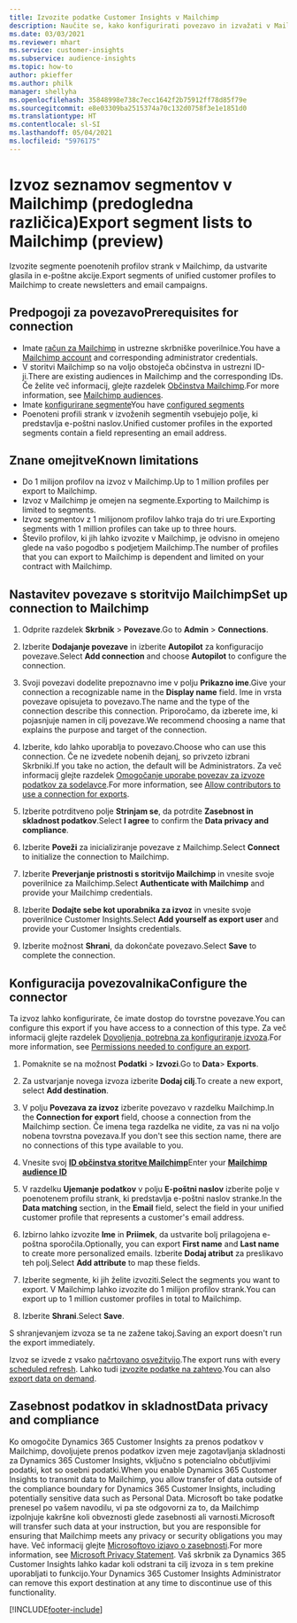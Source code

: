 ```yaml
---
title: Izvozite podatke Customer Insights v Mailchimp
description: Naučite se, kako konfigurirati povezavo in izvažati v Mailchimp.
ms.date: 03/03/2021
ms.reviewer: mhart
ms.service: customer-insights
ms.subservice: audience-insights
ms.topic: how-to
author: pkieffer
ms.author: philk
manager: shellyha
ms.openlocfilehash: 35848998e738c7ecc1642f2b75912ff78d85f79e
ms.sourcegitcommit: e8e03309ba2515374a70c132d0758f3e1e1851d0
ms.translationtype: HT
ms.contentlocale: sl-SI
ms.lasthandoff: 05/04/2021
ms.locfileid: "5976175"
---
```

# <a name="export-segment-lists-to-mailchimp-preview"></a><span data-ttu-id="330f3-103">Izvoz seznamov segmentov v Mailchimp (predogledna različica)</span><span class="sxs-lookup"><span data-stu-id="330f3-103">Export segment lists to Mailchimp (preview)</span></span>

<span data-ttu-id="330f3-104">Izvozite segmente poenotenih profilov strank v Mailchimp, da ustvarite glasila in e-poštne akcije.</span><span class="sxs-lookup"><span data-stu-id="330f3-104">Export segments of unified customer profiles to Mailchimp to create newsletters and email campaigns.</span></span>

## <a name="prerequisites-for-connection"></a><span data-ttu-id="330f3-105">Predpogoji za povezavo</span><span class="sxs-lookup"><span data-stu-id="330f3-105">Prerequisites for connection</span></span>

-   <span data-ttu-id="330f3-106">Imate [račun za Mailchimp](https://mailchimp.com/) in ustrezne skrbniške poverilnice.</span><span class="sxs-lookup"><span data-stu-id="330f3-106">You have a [Mailchimp account](https://mailchimp.com/) and corresponding administrator credentials.</span></span>
-   <span data-ttu-id="330f3-107">V storitvi Mailchimp so na voljo obstoječa občinstva in ustrezni ID-ji.</span><span class="sxs-lookup"><span data-stu-id="330f3-107">There are existing audiences in Mailchimp and the corresponding IDs.</span></span> <span data-ttu-id="330f3-108">Če želite več informacij, glejte razdelek [Občinstva Mailchimp](https://mailchimp.com/help/create-audience/).</span><span class="sxs-lookup"><span data-stu-id="330f3-108">For more information, see [Mailchimp audiences](https://mailchimp.com/help/create-audience/).</span></span>
-   <span data-ttu-id="330f3-109">Imate [konfigurirane segmente](segments.md)</span><span class="sxs-lookup"><span data-stu-id="330f3-109">You have [configured segments](segments.md)</span></span>
-   <span data-ttu-id="330f3-110">Poenoteni profili strank v izvoženih segmentih vsebujejo polje, ki predstavlja e-poštni naslov.</span><span class="sxs-lookup"><span data-stu-id="330f3-110">Unified customer profiles in the exported segments contain a field representing an email address.</span></span>

## <a name="known-limitations"></a><span data-ttu-id="330f3-111">Znane omejitve</span><span class="sxs-lookup"><span data-stu-id="330f3-111">Known limitations</span></span>

- <span data-ttu-id="330f3-112">Do 1 milijon profilov na izvoz v Mailchimp.</span><span class="sxs-lookup"><span data-stu-id="330f3-112">Up to 1 million profiles per export to Mailchimp.</span></span>
- <span data-ttu-id="330f3-113">Izvoz v Mailchimp je omejen na segmente.</span><span class="sxs-lookup"><span data-stu-id="330f3-113">Exporting to Mailchimp is limited to segments.</span></span>
- <span data-ttu-id="330f3-114">Izvoz segmentov z 1 milijonom profilov lahko traja do tri ure.</span><span class="sxs-lookup"><span data-stu-id="330f3-114">Exporting segments with 1 million profiles can take up to three hours.</span></span> 
- <span data-ttu-id="330f3-115">Število profilov, ki jih lahko izvozite v Mailchimp, je odvisno in omejeno glede na vašo pogodbo s podjetjem Mailchimp.</span><span class="sxs-lookup"><span data-stu-id="330f3-115">The number of profiles that you can export to Mailchimp is dependent and limited on your contract with Mailchimp.</span></span>

## <a name="set-up-connection-to-mailchimp"></a><span data-ttu-id="330f3-116">Nastavitev povezave s storitvijo Mailchimp</span><span class="sxs-lookup"><span data-stu-id="330f3-116">Set up connection to Mailchimp</span></span>

1. <span data-ttu-id="330f3-117">Odprite razdelek **Skrbnik** > **Povezave**.</span><span class="sxs-lookup"><span data-stu-id="330f3-117">Go to **Admin** > **Connections**.</span></span>

1. <span data-ttu-id="330f3-118">Izberite **Dodajanje povezave** in izberite **Autopilot** za konfiguracijo povezave.</span><span class="sxs-lookup"><span data-stu-id="330f3-118">Select **Add connection** and choose **Autopilot** to configure the connection.</span></span>

1. <span data-ttu-id="330f3-119">Svoji povezavi dodelite prepoznavno ime v polju **Prikazno ime**.</span><span class="sxs-lookup"><span data-stu-id="330f3-119">Give your connection a recognizable name in the **Display name** field.</span></span> <span data-ttu-id="330f3-120">Ime in vrsta povezave opisujeta to povezavo.</span><span class="sxs-lookup"><span data-stu-id="330f3-120">The name and the type of the connection describe this connection.</span></span> <span data-ttu-id="330f3-121">Priporočamo, da izberete ime, ki pojasnjuje namen in cilj povezave.</span><span class="sxs-lookup"><span data-stu-id="330f3-121">We recommend choosing a name that explains the purpose and target of the connection.</span></span>

1. <span data-ttu-id="330f3-122">Izberite, kdo lahko uporablja to povezavo.</span><span class="sxs-lookup"><span data-stu-id="330f3-122">Choose who can use this connection.</span></span> <span data-ttu-id="330f3-123">Če ne izvedete nobenih dejanj, so privzeto izbrani Skrbniki.</span><span class="sxs-lookup"><span data-stu-id="330f3-123">If you take no action, the default will be Administrators.</span></span> <span data-ttu-id="330f3-124">Za več informacij glejte razdelek [Omogočanje uporabe povezav za izvoze podatkov za sodelavce](connections.md#allow-contributors-to-use-a-connection-for-exports).</span><span class="sxs-lookup"><span data-stu-id="330f3-124">For more information, see [Allow contributors to use a connection for exports](connections.md#allow-contributors-to-use-a-connection-for-exports).</span></span>

1. <span data-ttu-id="330f3-125">Izberite potrditveno polje **Strinjam se**, da potrdite **Zasebnost in skladnost podatkov**.</span><span class="sxs-lookup"><span data-stu-id="330f3-125">Select **I agree** to confirm the **Data privacy and compliance**.</span></span>

1. <span data-ttu-id="330f3-126">Izberite **Poveži** za inicializiranje povezave z Mailchimp.</span><span class="sxs-lookup"><span data-stu-id="330f3-126">Select **Connect** to initialize the connection to Mailchimp.</span></span>

1. <span data-ttu-id="330f3-127">Izberite **Preverjanje pristnosti s storitvijo Mailchimp** in vnesite svoje poverilnice za Mailchimp.</span><span class="sxs-lookup"><span data-stu-id="330f3-127">Select **Authenticate with Mailchimp** and provide your Mailchimp credentials.</span></span>

1. <span data-ttu-id="330f3-128">Izberite **Dodajte sebe kot uporabnika za izvoz** in vnesite svoje poverilnice Customer Insights.</span><span class="sxs-lookup"><span data-stu-id="330f3-128">Select **Add yourself as export user** and provide your Customer Insights credentials.</span></span>

1. <span data-ttu-id="330f3-129">Izberite možnost **Shrani**, da dokončate povezavo.</span><span class="sxs-lookup"><span data-stu-id="330f3-129">Select **Save** to complete the connection.</span></span> 

## <a name="configure-the-connector"></a><span data-ttu-id="330f3-130">Konfiguracija povezovalnika</span><span class="sxs-lookup"><span data-stu-id="330f3-130">Configure the connector</span></span>

<span data-ttu-id="330f3-131">Ta izvoz lahko konfigurirate, če imate dostop do tovrstne povezave.</span><span class="sxs-lookup"><span data-stu-id="330f3-131">You can configure this export if you have access to a connection of this type.</span></span> <span data-ttu-id="330f3-132">Za več informacij glejte razdelek [Dovoljenja, potrebna za konfiguriranje izvoza](export-destinations.md#set-up-a-new-export).</span><span class="sxs-lookup"><span data-stu-id="330f3-132">For more information, see [Permissions needed to configure an export](export-destinations.md#set-up-a-new-export).</span></span>

1. <span data-ttu-id="330f3-133">Pomaknite se na možnost **Podatki** > **Izvozi**.</span><span class="sxs-lookup"><span data-stu-id="330f3-133">Go to **Data**> **Exports**.</span></span>

1. <span data-ttu-id="330f3-134">Za ustvarjanje novega izvoza izberite **Dodaj cilj**.</span><span class="sxs-lookup"><span data-stu-id="330f3-134">To create a new export, select **Add destination**.</span></span>

1. <span data-ttu-id="330f3-135">V polju **Povezava za izvoz** izberite povezavo v razdelku Mailchimp.</span><span class="sxs-lookup"><span data-stu-id="330f3-135">In the **Connection for export** field, choose a connection from the Mailchimp section.</span></span> <span data-ttu-id="330f3-136">Če imena tega razdelka ne vidite, za vas ni na voljo nobena tovrstna povezava.</span><span class="sxs-lookup"><span data-stu-id="330f3-136">If you don't see this section name, there are no connections of this type available to you.</span></span>

1. <span data-ttu-id="330f3-137">Vnesite svoj **[ID občinstva storitve Mailchimp](https://mailchimp.com/help/find-audience-id/)**</span><span class="sxs-lookup"><span data-stu-id="330f3-137">Enter your **[Mailchimp audience ID](https://mailchimp.com/help/find-audience-id/)**</span></span>

3. <span data-ttu-id="330f3-138">V razdelku **Ujemanje podatkov** v polju **E-poštni naslov** izberite polje v poenotenem profilu strank, ki predstavlja e-poštni naslov stranke.</span><span class="sxs-lookup"><span data-stu-id="330f3-138">In the **Data matching** section, in the **Email** field, select the field in your unified customer profile that represents a customer's email address.</span></span> 

1. <span data-ttu-id="330f3-139">Izbirno lahko izvozite **Ime** in **Priimek**, da ustvarite bolj prilagojena e-poštna sporočila.</span><span class="sxs-lookup"><span data-stu-id="330f3-139">Optionally, you can export **First name** and **Last name** to create more personalized emails.</span></span> <span data-ttu-id="330f3-140">Izberite **Dodaj atribut** za preslikavo teh polj.</span><span class="sxs-lookup"><span data-stu-id="330f3-140">Select **Add attribute** to map these fields.</span></span>

1. <span data-ttu-id="330f3-141">Izberite segmente, ki jih želite izvoziti.</span><span class="sxs-lookup"><span data-stu-id="330f3-141">Select the segments you want to export.</span></span> <span data-ttu-id="330f3-142">V Mailchimp lahko izvozite do 1 milijon profilov strank.</span><span class="sxs-lookup"><span data-stu-id="330f3-142">You can export up to 1 million customer profiles in total to Mailchimp.</span></span>

1. <span data-ttu-id="330f3-143">Izberite **Shrani**.</span><span class="sxs-lookup"><span data-stu-id="330f3-143">Select **Save**.</span></span>

<span data-ttu-id="330f3-144">S shranjevanjem izvoza se ta ne zažene takoj.</span><span class="sxs-lookup"><span data-stu-id="330f3-144">Saving an export doesn't run the export immediately.</span></span>

<span data-ttu-id="330f3-145">Izvoz se izvede z vsako [načrtovano osvežitvijo](system.md#schedule-tab).</span><span class="sxs-lookup"><span data-stu-id="330f3-145">The export runs with every [scheduled refresh](system.md#schedule-tab).</span></span> <span data-ttu-id="330f3-146">Lahko tudi [izvozite podatke na zahtevo](export-destinations.md#run-exports-on-demand).</span><span class="sxs-lookup"><span data-stu-id="330f3-146">You can also [export data on demand](export-destinations.md#run-exports-on-demand).</span></span> 

## <a name="data-privacy-and-compliance"></a><span data-ttu-id="330f3-147">Zasebnost podatkov in skladnost</span><span class="sxs-lookup"><span data-stu-id="330f3-147">Data privacy and compliance</span></span>

<span data-ttu-id="330f3-148">Ko omogočite Dynamics 365 Customer Insights za prenos podatkov v Mailchimp, dovoljujete prenos podatkov izven meje zagotavljanja skladnosti za Dynamics 365 Customer Insights, vključno s potencialno občutljivimi podatki, kot so osebni podatki.</span><span class="sxs-lookup"><span data-stu-id="330f3-148">When you enable Dynamics 365 Customer Insights to transmit data to Mailchimp, you allow transfer of data outside of the compliance boundary for Dynamics 365 Customer Insights, including potentially sensitive data such as Personal Data.</span></span> <span data-ttu-id="330f3-149">Microsoft bo take podatke prenesel po vašem navodilu, vi pa ste odgovorni za to, da Mailchimp izpolnjuje kakršne koli obveznosti glede zasebnosti ali varnosti.</span><span class="sxs-lookup"><span data-stu-id="330f3-149">Microsoft will transfer such data at your instruction, but you are responsible for ensuring that Mailchimp meets any privacy or security obligations you may have.</span></span> <span data-ttu-id="330f3-150">Več informacij glejte [Microsoftovo izjavo o zasebnosti](https://go.microsoft.com/fwlink/?linkid=396732).</span><span class="sxs-lookup"><span data-stu-id="330f3-150">For more information, see [Microsoft Privacy Statement](https://go.microsoft.com/fwlink/?linkid=396732).</span></span>
<span data-ttu-id="330f3-151">Vaš skrbnik za Dynamics 365 Customer Insights lahko kadar koli odstrani ta cilj izvoza in s tem prekine uporabljati to funkcijo.</span><span class="sxs-lookup"><span data-stu-id="330f3-151">Your Dynamics 365 Customer Insights Administrator can remove this export destination at any time to discontinue use of this functionality.</span></span>

[!INCLUDE[footer-include](../includes/footer-banner.md)]
